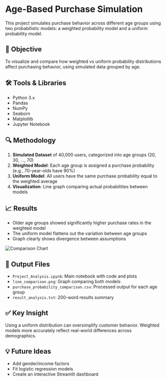 # Age-Based Purchase Simulation

This project simulates purchase behavior across different age groups using two probabilistic models: a weighted probability model and a uniform probability model.

## 📌 Objective

To visualize and compare how weighted vs uniform probability distributions affect purchasing behavior, using simulated data grouped by age.

## 🛠️ Tools & Libraries

- Python 3.x
- Pandas
- NumPy
- Seaborn
- Matplotlib
- Jupyter Notebook

## 🔍 Methodology

1. **Simulated Dataset** of 40,000 users, categorized into age groups (20, 30, ..., 70)
2. **Weighted Model**: Each age group is assigned a purchase probability (e.g., 70-year-olds have 90%)
3. **Uniform Model**: All users have the same purchase probability equal to the weighted average
4. **Visualization**: Line graph comparing actual probabilities between models

## 📈 Results

- Older age groups showed significantly higher purchase rates in the weighted model
- The uniform model flattens out the variation between age groups
- Graph clearly shows divergence between assumptions

![Comparison Chart](line_comparison.png)

## 📁 Output Files

- `Project_Analysis.ipynb`: Main notebook with code and plots
- `line_comparison.png`: Graph comparing both models
- `purchase_probability_comparison.csv`: Processed output for each age group
- `result_analysis.txt`: 200-word results summary

## ✅ Key Insight

Using a uniform distribution can oversimplify customer behavior. Weighted models more accurately reflect real-world differences across demographics.

## 💡 Future Ideas

- Add gender/income factors
- Fit logistic regression models
- Create an interactive Streamlit dashboard

